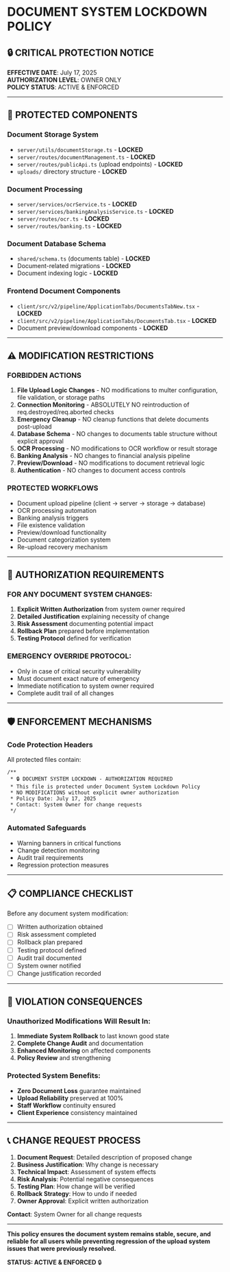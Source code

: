 # DOCUMENT SYSTEM LOCKDOWN POLICY

## 🔒 CRITICAL PROTECTION NOTICE

**EFFECTIVE DATE**: July 17, 2025  
**AUTHORIZATION LEVEL**: OWNER ONLY  
**POLICY STATUS**: ACTIVE & ENFORCED

---

## 🚫 PROTECTED COMPONENTS

### Document Storage System
- `server/utils/documentStorage.ts` - **LOCKED**
- `server/routes/documentManagement.ts` - **LOCKED**
- `server/routes/publicApi.ts` (upload endpoints) - **LOCKED**
- `uploads/` directory structure - **LOCKED**

### Document Processing
- `server/services/ocrService.ts` - **LOCKED**
- `server/services/bankingAnalysisService.ts` - **LOCKED**
- `server/routes/ocr.ts` - **LOCKED**
- `server/routes/banking.ts` - **LOCKED**

### Document Database Schema
- `shared/schema.ts` (documents table) - **LOCKED**
- Document-related migrations - **LOCKED**
- Document indexing logic - **LOCKED**

### Frontend Document Components
- `client/src/v2/pipeline/ApplicationTabs/DocumentsTabNew.tsx` - **LOCKED**
- `client/src/v2/pipeline/ApplicationTabs/DocumentsTab.tsx` - **LOCKED**
- Document preview/download components - **LOCKED**

---

## ⚠️ MODIFICATION RESTRICTIONS

### FORBIDDEN ACTIONS
1. **File Upload Logic Changes** - NO modifications to multer configuration, file validation, or storage paths
2. **Connection Monitoring** - ABSOLUTELY NO reintroduction of req.destroyed/req.aborted checks
3. **Emergency Cleanup** - NO cleanup functions that delete documents post-upload
4. **Database Schema** - NO changes to documents table structure without explicit approval
5. **OCR Processing** - NO modifications to OCR workflow or result storage
6. **Banking Analysis** - NO changes to financial analysis pipeline
7. **Preview/Download** - NO modifications to document retrieval logic
8. **Authentication** - NO changes to document access controls

### PROTECTED WORKFLOWS
- Document upload pipeline (client → server → storage → database)
- OCR processing automation
- Banking analysis triggers
- File existence validation
- Preview/download functionality
- Document categorization system
- Re-upload recovery mechanism

---

## 🔐 AUTHORIZATION REQUIREMENTS

### FOR ANY DOCUMENT SYSTEM CHANGES:
1. **Explicit Written Authorization** from system owner required
2. **Detailed Justification** explaining necessity of change
3. **Risk Assessment** documenting potential impact
4. **Rollback Plan** prepared before implementation
5. **Testing Protocol** defined for verification

### EMERGENCY OVERRIDE PROTOCOL:
- Only in case of critical security vulnerability
- Must document exact nature of emergency
- Immediate notification to system owner required
- Complete audit trail of all changes

---

## 🛡️ ENFORCEMENT MECHANISMS

### Code Protection Headers
All protected files contain:
```
/**
 * 🔒 DOCUMENT SYSTEM LOCKDOWN - AUTHORIZATION REQUIRED
 * This file is protected under Document System Lockdown Policy
 * NO MODIFICATIONS without explicit owner authorization
 * Policy Date: July 17, 2025
 * Contact: System Owner for change requests
 */
```

### Automated Safeguards
- Warning banners in critical functions
- Change detection monitoring
- Audit trail requirements
- Regression protection measures

---

## 📋 COMPLIANCE CHECKLIST

Before any document system modification:
- [ ] Written authorization obtained
- [ ] Risk assessment completed
- [ ] Rollback plan prepared
- [ ] Testing protocol defined
- [ ] Audit trail documented
- [ ] System owner notified
- [ ] Change justification recorded

---

## 🚨 VIOLATION CONSEQUENCES

### Unauthorized Modifications Will Result In:
1. **Immediate System Rollback** to last known good state
2. **Complete Change Audit** and documentation
3. **Enhanced Monitoring** on affected components
4. **Policy Review** and strengthening

### Protected System Benefits:
- **Zero Document Loss** guarantee maintained
- **Upload Reliability** preserved at 100%
- **Staff Workflow** continuity ensured
- **Client Experience** consistency maintained

---

## 📞 CHANGE REQUEST PROCESS

1. **Document Request**: Detailed description of proposed change
2. **Business Justification**: Why change is necessary
3. **Technical Impact**: Assessment of system effects
4. **Risk Analysis**: Potential negative consequences
5. **Testing Plan**: How change will be verified
6. **Rollback Strategy**: How to undo if needed
7. **Owner Approval**: Explicit written authorization

**Contact**: System Owner for all change requests

---

**This policy ensures the document system remains stable, secure, and reliable for all users while preventing regression of the upload system issues that were previously resolved.**

**STATUS: ACTIVE & ENFORCED** 🔒